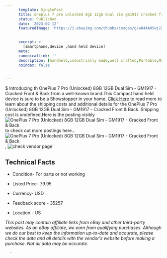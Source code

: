 ```yaml
---
      template: SinglePost
      title: oneplus 7 pro unlocked 8gb 12gb dual sim gm1917 cracked front back
      status: Published
      date: '2023-02-12'
      featuredImage: 'https://i.ebayimg.com/thumbs/images/g/a04AAOSwj2Zj0ttf/s-l225.jpg'
       

      excerpt: >-
        [smartphone,device ,hand held device]
      meta:
      canonicalLink: ''
      description: [handheld,industrially made,well crafted,Portable,Mobile,Compact,Convenient,Lightweight,Maneuverable,Man-portable,Miniature,Carriable,Hand-held,Light,Holdable,Transportable,Mobile device,Pocket-sized,On-the-go,Wireless,Cordless,Compact size,Convenient size, smartphone,device ,hand held device]
      noindex: false
      

---
```

$
      Introducing th OnePlus 7 Pro  (Unlocked) 8GB 12GB Dual Sim - GM1917 -  Cracked Front & Back from a well-known brand.This Compact hand held device is sure to be a Showstopper in your home. [Click Here](https://www.ebay.com/itm/364123796098?hash=item54c7783282%3Ag%3Aa04AAOSwj2Zj0ttf&mkevt=1&mkcid=1&mkrid=711-53200-19255-0&campid=%253CePNCampaignId%253E&customid=%253CreferenceId%253E&toolid=10049) to read more to learn about the shipping costs and additional details for the OnePlus 7 Pro  (Unlocked) 8GB 12GB Dual Sim - GM1917 -  Cracked Front & Back. Shipping cost is undefined.Here is the posting visibly ![OnePlus 7 Pro  (Unlocked) 8GB 12GB Dual Sim - GM1917 -  Cracked Front & Back](https://i.ebayimg.com/thumbs/images/g/a04AAOSwj2Zj0ttf/s-l225.jpg) to check out more postings here... ![OnePlus 7 Pro  (Unlocked) 8GB 12GB Dual Sim - GM1917 -  Cracked Front & Back](https://i.ebayimg.com/images/g/a04AAOSwj2Zj0ttf/s-l1600.jpg), ![check vendor page](https://origin-galleryplus.ebayimg.com/ws/web/364123796098_2_0_1/225x225.jpg,https://origin-galleryplus.ebayimg.com/ws/web/364123796098_3_0_1/225x225.jpg,https://origin-galleryplus.ebayimg.com/ws/web/364123796098_4_0_1/225x225.jpg,https://origin-galleryplus.ebayimg.com/ws/web/364123796098_5_0_1/225x225.jpg,https://origin-galleryplus.ebayimg.com/ws/web/364123796098_6_0_1/225x225.jpg,https://origin-galleryplus.ebayimg.com/ws/web/364123796098_7_0_1/225x225.jpg,https://origin-galleryplus.ebayimg.com/ws/web/364123796098_8_0_1/225x225.jpg)'

      

 ## Technical Facts 



     
      

 - Condition- For parts or not working 


      

 - Listed Price- 79.95 


      

 - Currency- USD 


      

 - Feedback score - 35257 


      

 - Location - US 


      
      

 *_This post may contain affiliate links from eBay and other third-party websites. As an eBay affiliate, we earn from qualifying purchases. Although we do our best to keep the information up-to-date and accurate, please check the date and all details with the vendor's website before making a purchase. Not all data may be accurate._*




      -
